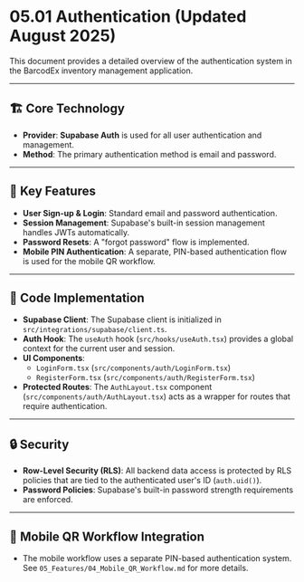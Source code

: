 # 05.01 Authentication (Updated August 2025)

This document provides a detailed overview of the authentication system in the BarcodEx inventory management application.

---

## 🏗️ **Core Technology**

-   **Provider**: **Supabase Auth** is used for all user authentication and management.
-   **Method**: The primary authentication method is email and password.

---

## 🔑 **Key Features**

-   **User Sign-up & Login**: Standard email and password authentication.
-   **Session Management**: Supabase's built-in session management handles JWTs automatically.
-   **Password Resets**: A "forgot password" flow is implemented.
-   **Mobile PIN Authentication**: A separate, PIN-based authentication flow is used for the mobile QR workflow.

---

## 📂 **Code Implementation**

-   **Supabase Client**: The Supabase client is initialized in `src/integrations/supabase/client.ts`.
-   **Auth Hook**: The `useAuth` hook (`src/hooks/useAuth.tsx`) provides a global context for the current user and session.
-   **UI Components**:
    -   `LoginForm.tsx` (`src/components/auth/LoginForm.tsx`)
    -   `RegisterForm.tsx` (`src/components/auth/RegisterForm.tsx`)
-   **Protected Routes**: The `AuthLayout.tsx` component (`src/components/auth/AuthLayout.tsx`) acts as a wrapper for routes that require authentication.

---

## 🔒 **Security**

-   **Row-Level Security (RLS)**: All backend data access is protected by RLS policies that are tied to the authenticated user's ID (`auth.uid()`).
-   **Password Policies**: Supabase's built-in password strength requirements are enforced.

---

## 📲 **Mobile QR Workflow Integration**

-   The mobile workflow uses a separate PIN-based authentication system. See `05_Features/04_Mobile_QR_Workflow.md` for more details.











